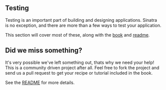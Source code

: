 Testing
-------

Testing is an important part of building and designing applications. Sinatra is no exception, and there are more than a few ways to test your application.

This section will cover most of these, along with the [book][testing-book] and [readme][testing-readme].

## Did we miss something?

It's very possible we've left something out, thats why we need your help! This
is a community driven project after all. Feel free to fork the project and send
us a pull request to get your recipe or tutorial included in the book. 

See the [README][readme] for more details.

[readme]: http://github.com/sinatra/sinatra-book-contrib/blob/master/README.md
[testing-book]: http://sinatra-book.gittr.com/#testing
[testing-readme]: http://www.sinatrarb.com/intro#Testing






